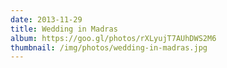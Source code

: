 ```yaml
---
date: 2013-11-29
title: Wedding in Madras
album: https://goo.gl/photos/rXLyujT7AUhDWS2M6
thumbnail: /img/photos/wedding-in-madras.jpg
---
```

